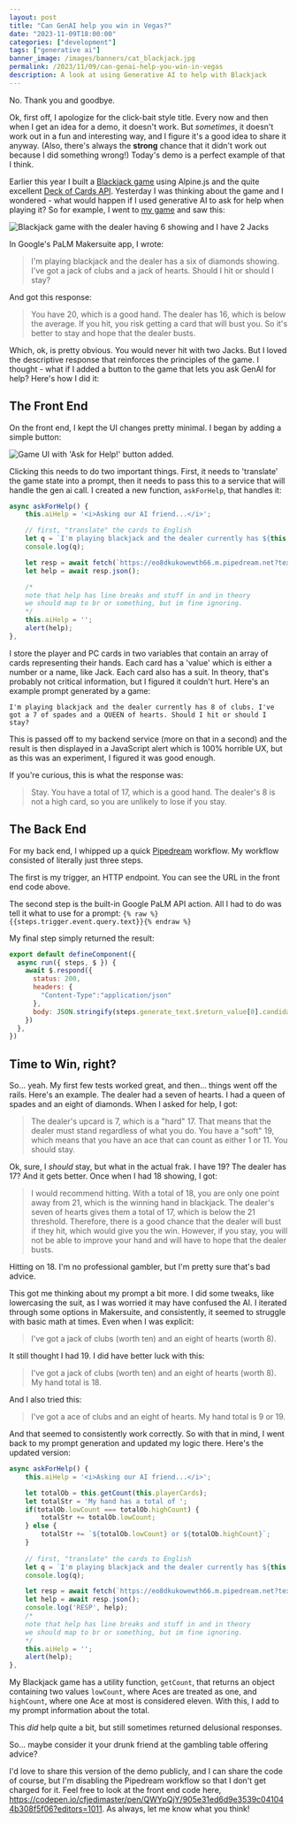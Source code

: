 ```yaml
---
layout: post
title: "Can GenAI help you win in Vegas?"
date: "2023-11-09T18:00:00"
categories: ["development"]
tags: ["generative ai"]
banner_image: /images/banners/cat_blackjack.jpg
permalink: /2023/11/09/can-genai-help-you-win-in-vegas
description: A look at using Generative AI to help with Blackjack
---
```


No. Thank you and goodbye.

Ok, first off, I apologize for the click-bait style title. Every now and then when I get an idea for a demo, it doesn't work. But *sometimes*, it doesn't work out in a fun and interesting way, and I figure it's a good idea to share it anyway. (Also, there's always the **strong** chance that it didn't work out because I did something wrong!) Today's demo is a perfect example of that I think. 

Earlier this year I built a [Blackjack game](https://www.raymondcamden.com/2023/07/04/creating-a-blackjack-game-with-alpinejs-and-the-deck-of-cards-api) using Alpine.js and the quite excellent [Deck of Cards API](https://deckofcardsapi.com/). Yesterday I was thinking about the game and I wondered - what would happen if I used generative AI to ask for help when playing it? So for example, I went to [my game](https://codepen.io/cfjedimaster/live/YzRZYqV) and saw this:

<p>
<img src="https://static.raymondcamden.com/images/2023/11/bj1.jpg" alt="Blackjack game with the dealer having 6 showing and I have 2 Jacks" class="imgborder imgcenter" loading="lazy">
</p>

In Google's PaLM Makersuite app, I wrote:

<blockquote>
I'm playing blackjack and the dealer has a six of diamonds showing. I've got a jack of clubs and a jack of hearts. Should I hit or should I stay?
</blockquote>

And got this response:

<blockquote>
You have 20, which is a good hand. The dealer has 16, which is below the average. If you hit, you risk getting a card that will bust you. So it's better to stay and hope that the dealer busts.
</blockquote>

Which, ok, is pretty obvious. You would never hit with two Jacks. But I loved the descriptive response that reinforces the principles of the game. I thought - what if I added a button to the game that lets you ask GenAI for help? Here's how I did it:

## The Front End

On the front end, I kept the UI changes pretty minimal. I began by adding a simple button:

<p>
<img src="https://static.raymondcamden.com/images/2023/11/bj2.jpg" alt="Game UI with 'Ask for Help!' button added." class="imgborder imgcenter" loading="lazy">
</p>

Clicking this needs to do two important things. First, it needs to 'translate' the game state into a prompt, then it needs to pass this to a service that will handle the gen ai call. I created a new function, `askForHelp`, that handles it:

```js
async askForHelp() {
	this.aiHelp = '<i>Asking our AI friend...</i>';

	// first, "translate" the cards to English
	let q = `I'm playing blackjack and the dealer currently has ${this.pcCards[1].value} of ${this.pcCards[1].suit.toLowerCase()}. I've got a ${this.playerCards[0].value} of ${this.playerCards[0].suit.toLowerCase()} and a ${this.playerCards[1].value} of ${this.playerCards[1].suit.toLowerCase()}. Should I hit or should I stay?`;
	console.log(q);

	let resp = await fetch(`https://eo8dkukowewth66.m.pipedream.net?text=${encodeURIComponent(q)}`);
	let help = await resp.json();

	/*
	note that help has line breaks and stuff in and in theory
	we should map to br or something, but im fine ignoring.
	*/
	this.aiHelp = '';
	alert(help);
},
```

I store the player and PC cards in two variables that contain an array of cards representing their hands. Each card has a 'value' which is either a number or a name, like Jack. Each card also has a suit. In theory, that's probably not critical information, but I figured it couldn't hurt. Here's an example prompt generated by a game:

```
I'm playing blackjack and the dealer currently has 8 of clubs. I've got a 7 of spades and a QUEEN of hearts. Should I hit or should I stay?
```

This is passed off to my backend service (more on that in a second) and the result is then displayed in a JavaScript alert which is 100% horrible UX, but as this was an experiment, I figured it was good enough.

If you're curious, this is what the response was:

<blockquote>
Stay. You have a total of 17, which is a good hand. The dealer's 8 is not a high card, so you are unlikely to lose if you stay.
</blockquote>

## The Back End

For my back end, I whipped up a quick [Pipedream](https://pipedream.com) workflow. My workflow consisted of literally just three steps. 

The first is my trigger, an HTTP endpoint. You can see the URL in the front end code above.

The second step is the built-in Google PaLM API action. All I had to do was tell it what to use for a prompt: `{% raw %}{{steps.trigger.event.query.text}}{% endraw %}`

My final step simply returned the result:

```js
export default defineComponent({
  async run({ steps, $ }) {
    await $.respond({
      status: 200,
      headers: {
        "Content-Type":"application/json"
      },
      body: JSON.stringify(steps.generate_text.$return_value[0].candidates[0].output),
    })
  },
})
```

## Time to Win, right?

So... yeah. My first few tests worked great, and then... things went off the rails. Here's an example. The dealer had a seven of hearts. I had a queen of spades and an eight of diamonds. When I asked for help, I got:

<blockquote>
The dealer's upcard is 7, which is a "hard" 17. That means that the dealer must stand regardless of what you do. You have a "soft" 19, which means that you have an ace that can count as either 1 or 11. You should stay.
</blockquote>

Ok, sure, I *should* stay, but what in the actual frak. I have 19? The dealer has 17? And it gets better. Once when I had 18 showing, I got:

<blockquote>
I would recommend hitting. With a total of 18, you are only one point away from 21, which is the winning hand in blackjack. The dealer's seven of hearts gives them a total of 17, which is below the 21 threshold. Therefore, there is a good chance that the dealer will bust if they hit, which would give you the win. However, if you stay, you will not be able to improve your hand and will have to hope that the dealer busts.
</blockquote>

Hitting on 18. I'm no professional gambler, but I'm pretty sure that's bad advice.

This got me thinking about my prompt a bit more. I did some tweaks, like lowercasing the suit, as I was worried it may have confused the AI. I iterated through some options in Makersuite, and consistently, it seemed to struggle with basic math at times. Even when I was explicit: 

<blockquote>
I've got a jack of clubs (worth ten) and an eight of hearts (worth 8).
</blockquote>

It still thought I had 19. I did have better luck with this:

<blockquote>
I've got a jack of clubs (worth ten) and an eight of hearts (worth 8). My hand total is 18.  
</blockquote>

And I also tried this:

<blockquote>
I've got a ace of clubs and an eight of hearts. My hand total is 9 or 19.
</blockquote>

And that seemed to consistently work correctly. So with that in mind, I went back to my prompt generation and updated my logic there. Here's the updated version:

```js
async askForHelp() {
	this.aiHelp = '<i>Asking our AI friend...</i>';

	let totalOb = this.getCount(this.playerCards);
	let totalStr = 'My hand has a total of ';
	if(totalOb.lowCount === totalOb.highCount) {
		totalStr += totalOb.lowCount;
	} else {
		totalStr += `${totalOb.lowCount} or ${totalOb.highCount}`;
	}
	
	// first, "translate" the cards to English
	let q = `I'm playing blackjack and the dealer currently has ${this.pcCards[1].value} of ${this.pcCards[1].suit.toLowerCase()}. I've got a ${this.playerCards[0].value} of ${this.playerCards[0].suit.toLowerCase()} and a ${this.playerCards[1].value} of ${this.playerCards[1].suit.toLowerCase()}. ${totalStr}. Should I hit or should I stay?`;
	console.log(q);

	let resp = await fetch(`https://eo8dkukowewth66.m.pipedream.net?text=${encodeURIComponent(q)}`);
	let help = await resp.json();
	console.log('RESP', help);
	/*
	note that help has line breaks and stuff in and in theory
	we should map to br or something, but im fine ignoring.
	*/
	this.aiHelp = '';
	alert(help);
},
```

My Blackjack game has a utility function, `getCount`, that returns an object containing two values `lowCount`, where Aces are treated as one, and `highCount`, where one Ace at most is considered eleven. With this, I add to my prompt information about the total.

This *did* help quite a bit, but still sometimes returned delusional responses. 

So... maybe consider it your drunk friend at the gambling table offering advice?

I'd love to share this version of the demo publicly, and I can share the code of course, but I'm disabling the Pipedream workflow so that I don't get charged for it. Feel free to look at the front end code here, https://codepen.io/cfjedimaster/pen/QWYpQjY/905e31ed6d9e3539c041044b308f5f06?editors=1011. As always, let me know what you think!